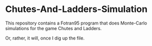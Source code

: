 # Chutes-And-Ladders-Simulation
This repository contains a Fotran95 program that does Monte-Carlo simulations for the game Chutes and Ladders.

Or, rather, it will, once I dig up the file.
